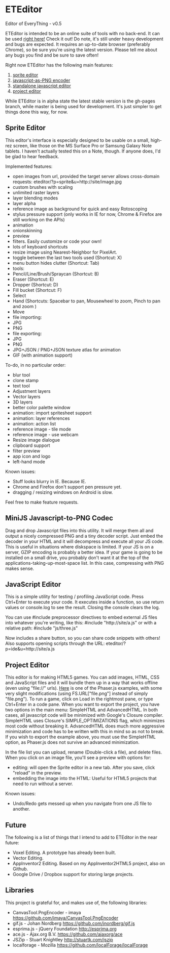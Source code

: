 # ETEditor
Editor of EveryThing - v0.5

ETEditor is intended to be an online suite of tools with no back-end.
It can be used [right here!](http://felipemanga.github.io/eteditor) Check it out!
Do note, it's still under heavy development and bugs are expected. It requires an up-to-date browser (preferably Chrome), so be sure you're using the latest version.
Please tell me about any bugs you find and be sure to save often!

Right now ETEditor has the following main features:
 1. [sprite editor](#spriteeditor)
 2. [javascript-as-PNG encoder](#minijs)
 3. [standalone javascript editor](#jsedit)
 4. [project editor](#projectedit)

While ETEditor is in alpha state the latest stable version is the gh-pages branch, while master is being used for development. It's just simpler to get things done this way, for now.

## <a id="spriteeditor"></a> Sprite Editor
This editor's interface is especially designed to be usable on a small, high-rez
screen, like those on the MS Surface Pro or Samsung Galaxy Note tablets. I haven't actually tested this on a Note, though. If anyone does, I'd be glad to hear feedback.

Implemented features:
- open images from url, provided the target server allows cross-domain requests: eteditor/?p=sprite&u=http://site/image.jpg
- custom brushes with scaling
- unlimited raster layers
- layer blending modes
- layer alpha
- reference image as background for quick and easy Rotoscoping
- stylus pressure support (only works in IE for now, Chrome & Firefox are still working on the APIs)
- animation
 - onionskinning
 - preview
- filters. Easily customize or code your own!
- lots of keyboard shortcuts
- resize image using Nearest-Neighbor for PixelArt.
- toggle between the last two tools used (Shortcut: X)
- menu button hides clutter (Shortcut: Tab)
- tools:
 - Pencil/Line/Brush/Spraycan (Shortcut: B)
 - Eraser (Shortcut: E)
 - Dropper (Shortcut: D)
 - Fill bucket (Shortcut: F)
 - Select
 - Hand (Shortcuts: Spacebar to pan, Mousewheel to zoom, Pinch to pan and zoom )
 - Move
- file importing:
 - JPG
 - PNG
- file exporting:
 - JPG
 - PNG
 - JPG+JSON / PNG+JSON texture atlas for animation
 - GIF (with animation support)

To-do, in no particular order:
 - blur tool
 - clone stamp
 - text tool
 - Adjustment layers
 - Vector layers
 - 3D layers
 - better color palette window
 - animation: import spritesheet support
 - animation: layer references
 - animation: action list
 - reference image - tile mode
 - reference image - use webcam
 - Resize image dialogue
 - clipboard support
 - filter preview
 - app icon and logo
 - left-hand mode

Known issues:
 - Stuff looks blurry in IE. Because IE.
 - Chrome and Firefox don't support pen pressure yet.
 - dragging / resizing windows on Android is slow.

Feel free to make feature requests.

## <a id="minijs"></a> MiniJS Javascript-to-PNG Codec
Drag and drop Javascript files into this utility. It will merge them all and
output a nicely compressed PNG and a tiny decoder script. Just embed the decoder
in your HTML and it will decompress and execute all your JS code.
This is useful in situations where diskspace is limited. If your JS is on a
server, GZIP encoding is probably a better idea. If your game is going to be
installed on a small drive, you probably don't want it at the top of the applications-taking-up-most-space list. In this case, compressing with PNG makes sense.

## <a id="jsedit"></a> JavaScript Editor
This is a simple utility for testing / profiling JavaScript code.
Press Ctrl+Enter to execute your code. It executes inside a function, so use return values or console.log to see the result. Closing the console clears the log.

You can use #include preprocessor directives to embed external JS files into whatever you're writing, like this: #include "http://site/a.js"
or with a relative path: #include "js/three.js"

Now includes a share button, so you can share code snippets with others! Also supports opening scripts through the URL: eteditor/?p=ide&u=http://site/a.js


## <a id="projectedit"></a> Project Editor
This editor is for making HTML5 games. You can add images, HTML, CSS and JavaScript files and it will bundle them up in a way that works offline (even using "file://" urls).
[Here](https://felipemanga.github.io/eteditor/?p=projman&os=9ge6zeyhisg2pcpb7rpfowvnt11lci) is one of the Phaser.js examples, with some very slight modifications (using FS.URL["file.png"]
instead of simply "file.png").
To run a game, click on Load in the rightmost pane, or type Ctrl+Enter in a code pane.
When you want to export the project, you have two options in the main menu: SimpleHTML and AdvancedHTML.
In both cases, all javascript code will be minimized with Google's Closure compiler. SimpleHTML uses Closure's SIMPLE_OPTIMIZATIONS flag, which minimizes most code without breaking it. AdvancedHTML does much more aggressive minimization and code has to be written with this in mind so as not to break.
If you wish to export the example above, you must use the SimpleHTML option, as Phaser.js does not survive an advanced minimization.

In the file list you can upload, rename (Double-click a file), and delete files.
When you click on an image file, you'll see a preview with options for:
- editing: will open the Sprite editor in a new tab. After you save, click "reload" in the preview.
- embedding the image into the HTML: Useful for HTML5 projects that need to run without a server.

Known issues:
- Undo/Redo gets messed up when you navigate from one JS file to another.

## Future
The following is a list of things that I intend to add to ETEditor in the near future:
- Voxel Editing. A prototype has already been built.
- Vector Editing.
- AppInventor2 Editing. Based on my AppInventor2HTML5 project, also on Github.
- Google Drive / Dropbox support for storing large projects.

## Libraries
This project is grateful for, and makes use of, the following libraries:
- CanvasTool.PngEncoder - imaya https://github.com/imaya/CanvasTool.PngEncoder
- gif.js - Johan Nordberg https://github.com/jnordberg/gif.js
- esprima.js - jQuery Foundation http://esprima.org
- ace.js - Ajax.org B.V. https://github.com/ajaxorg/ace
- JSZip - Stuart Knightley http://stuartk.com/jszip
- localforage - Mozilla https://github.com/localForage/localForage
